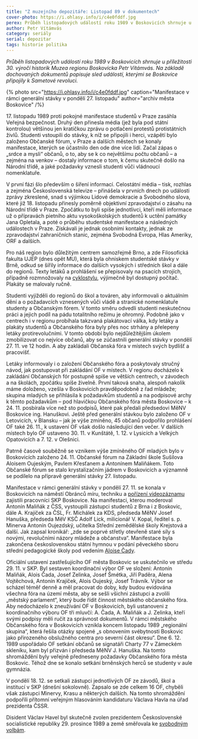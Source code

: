 ```yaml
---
title: "Z muzejního depozitáře: Listopad 89 v dokumentech"
cover-photo: https://i.ohlasy.info/i/c4e0fddf.jpg
perex: Průběh listopadových událostí roku 1989 v Boskovicích shrnuje u příležitosti 30. výročí historik Muzea regionu Boskovicka Petr Vítámvás.
author: Petr Vítámvás
category: seriály
serial: depozitar
tags: historie politika
---
```


*Průběh listopadových událostí roku 1989 v Boskovicích shrnuje u příležitosti 30. výročí historik Muzea regionu Boskovicka Petr Vítámvás. Na základě dochovaných dokumentů popisuje sled událostí, kterými se Boskovice připojily k Sametové revoluci.*

{% photo src="https://i.ohlasy.info/i/c4e0fddf.jpg" caption="Manifestace v rámci generální stávky v pondělí 27. listopadu" author="archiv města Boskovice" /%}

17\. listopadu 1989 proti pokojné manifestace studentů v Praze zasáhla Veřejná bezpečnost. Druhý den přinesla média (jež byla pod státní kontrolou) většinou jen kratičkou zprávu o potlačení protestů protistátních živlů. Studenti vstoupili do stávky, k níž se připojili i herci, vzápětí bylo založeno Občanské fórum, v Praze a dalších městech se konaly manifestace, kterých se účastnilo den ode dne více lidí. Začal zápas o „srdce a mysli“ občanů, o to, aby se k co největšímu počtu občanů – a zejména na venkov – dostaly informace o tom, k čemu skutečně došlo na Národní třídě, a jaké požadavky vznesli studenti vůči vládnoucí nomenklatuře.

V první fázi šlo především o šíření informací. Celostátní média – tisk, rozhlas a zejména Československá televize – přinášela v prvních dnech po události zprávy zkreslené, snad s výjimkou Lidové demokracie a Svobodného slova, které již 18. listopadu přinesly poměrně objektivní zpravodajství o zásahu na Národní třídě v Praze. Zpočátku to byli spíše jednotlivci, kteří měli informace už o přípravách pietního aktu vysokoškolských studentů k uctění památky Jana Opletala, a poté o průběhu studentské manifestace a následných událostech v Praze. Získávali je jednak osobními kontakty, jednak ze zpravodajství zahraničních stanic, zejména Svobodná Evropa, Hlas Ameriky, ORF a dalších.

Pro náš region bylo důležitým centrem samozřejmě Brno, a zde Filosofická fakulta UJEP (dnes opět MU), která byla ohniskem studentské stávky v Brně, odkud se šířily informace do dalších vysokých i středních škol a dále do regionů. Texty letáků a prohlášení se přepisovaly na psacích strojích, případně rozmnožovaly na [cyklostylu](https://cs.wikipedia.org/wiki/Cyklostyl), výjimečně byl dostupný počítač. Plakáty se malovaly ručně.

Studenti vyjížděli do regionů do škol a továren, aby informovali o aktuálním dění a o požadavcích vznesených vůči vládě a stranické nomenklatuře studenty a Občanským fórem. V tomto směru odvedli studenti neskutečnou práci a jejich podíl na pádu totalitního režimu je ohromný. Podobně jako v centrech i v regionu probíhala takzvaná plakátovací válka, kdy letáky a plakáty studentů a Občanského fóra byly přes noc strhány a přelepeny letáky protirevolučními. V tomto období bylo nejdůležitějším úkolem zmobilizovat co nejvíce občanů, aby se zúčastnili generální stávky v pondělí 27. 11. ve 12 hodin. A aby zakládali Občanská fóra v místech svých bydlišť a pracovišť.

Letáky informovaly i o založení Občanského fóra a poskytovaly stručný návod, jak postupovat při zakládání OF v místech. V regionu docházelo k zakládání Občanských fór postupně spíše ve větších centrech, v závodech a na školách, zpočátku spíše živelně. První taková snaha, alespoň nakolik máme doloženo, vzešla v Boskovicích pravděpodobně z řad mládeže; skupina mladých se přihlásila k požadavkům studentů a na podpisové archy k těmto požadavkům – pod hlavičkou Občanského fóra města Boskovice – k 24. 11. posbírala více než sto podpisů, které pak předali předsedovi MěNV Boskovice ing. Hanuškovi. Ještě před generální stávkou bylo založeno OF v Letovicích, v Blansku – jak je výše zmíněno, 45 občanů podpořilo prohlášení OF také 26. 11., k ustavení OF však došlo následující den večer. V dalších místech bylo OF ustaveno 30. 11. v Kunštátě, 1. 12. v Lysicích a Velkých Opatovicích a 7. 12. v Olešnici. 

Patrně časově souběžně se vznikem výše zmíněného OF mladých bylo v Boskovicích založeno 24. 11. Občanské fórum na Základní škole Sušilova Aloisem Oujeským, Pavlem Křesťanem a Antonínem Maliňákem. Toto Občanské fórum se stalo krystalizačním jádrem v Boskovicích a významně se podílelo na přípravě generální stávky 27. listopadu.

Manifestace v rámci generální stávky v pondělí 27. 11. se konala v Boskovicích na náměstí Obránců míru, techniku a [pořízení videozáznamu](https://www.youtube.com/watch?v=NM2rFbVR5ok) zajistili pracovníci SKP Boskovice. Na manifestaci, kterou moderoval Antonín Maliňák z ČSS, vystoupili zástupci studentů z Brna i z Boskovic, dále A. Krajíček za ČSL, Fr. Michálek za KDS, předseda MěNV Josef Hanuška, předseda MěV KSČ Adolf Lick, milicionář V. Kopal, ředitel s. p. Minerva Antonín Oujezdský, učitelka Střední zemědělské školy Krejstová a další. Jak zapsal kronikář: „zde se poprvé střetly otevřeně staré síly s novými, revolučními názory mládeže a občanstva“. Manifestace byla zakončena československou státní hymnou v podání pěveckého sboru střední pedagogické školy pod vedením [Aloise Čady](https://ohlasy.info/clanky/2019/10/alois-cada.html).

Oficiální ustavení zastřešujícího OF města Boskovic se uskutečnilo ve středu 29. 11. v SKP. Byl sestaven koordinační výbor OF ve složení: Antonín Maliňák, Alois Čada, Josef Zelinka, Josef Šmétka, Jiří Paděra, Alena Vojtěchová, Antonín Krajíček, Alois Oujeský, Josef Trávník. Výbor se scházel téměř denně a měl pracovat do doby, kdy budou evidována všechna fóra na území města, aby se sešli všichni zástupci a zvolili „městský parlament“, který bude řídit činnost městského občanského fóra. Aby nedocházelo k zneužívání OF v Boskovicích, byli ustanoveni z koordinačního výboru OF tři mluvčí: A. Čada, A. Maliňák a J. Zelinka, kteří svými podpisy měli ručit za správnost dokumentů. V rámci městského Občanského fóra v Boskovicích vznikla koncem listopadu 1989 „regionální skupina“, která řešila otázky spojené „s obnovením svébytnosti Boskovic jako přirozeného obslužného centra pro severní část okresu“. Dne 6. 12. 1989 uspořádalo OF setkání občanů se signatáři Charty 77 v Zámeckém skleníku, kam byl přizván i předseda MěNV J. Hanuška. Na tomto shromáždění byly veřejně předneseny požadavky Občanského fóra města Boskovic. Téhož dne se konalo setkání brněnských herců se studenty v aule gymnázia. 

V pondělí 18. 12. se setkali zástupci jednotlivých OF ze závodů, škol a institucí v SKP (dnešní sokolovně). Zapsalo se zde celkem 16 OF, chyběli však zástupci Minervy, Krasu a některých dalších. Na tomto shromáždění podpořili přítomní veřejným hlasováním kandidaturu Václava Havla na úřad prezidenta ČSSR. 

Disident Václav Havel byl skutečně zvolen prezidentem Československé socialistické republiky 29. prosince 1989 a země směřovala ke [svobodným volbám](https://ohlasy.info/clanky/2015/08/volby-1990.html).

